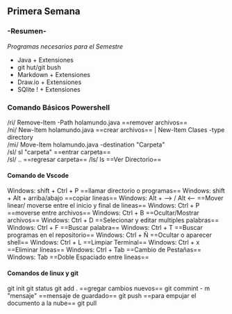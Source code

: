 ## Primera Semana
### **-Resumen-**
*Programas necesarios para el Semestre* 
- Java + Extensiones
- git hut/git bush 
- Markdown + Extensiones
- Draw.io + Extensiones
- SQlite ! + Extensiones


### **Comando Básicos Powershell**
/ri/  Remove-Item -Path holamundo.java   ==remover archivos==   
/ni/  New-Item holamundo.java            ==crear archivos== |  New-Item Clases -type directory  
/mi/  Move-Item holamundo.java -destination "Carpeta"         
/sl/  sl "carpeta"                       ==entrar carpeta==     
/sl/ .. ==regresar carpeta==
/ls/  ls                                 ==Ver Directorio==

#### **Comando de Vscode**
Windows: shift + Ctrl + P           ==llamar directorio o programas==
Windows: shift + Alt + arriba/abajo ==copiar lineas==
Windows: Alt + --> / Alt <--        ==Mover linear/ moverse entre el inicio y final de lineas==
Windows: Ctrl + P                   ==moverse entre archivos==
Windows: Ctrl + B                   ==Ocultar/Mostrar archivos==
Windows: Ctrl + D                   ==Selecionar y editar multiples palabras==
Windows: Ctrl + F                   ==Buscar palabra==
Windows: Ctrl + T                   ==Buscar programas en el repositorio==
Windows: Ctrl + Ñ                   ==Ocultar o aparecer shell==
Windows: Ctrl + L                   ==Limpiar Terminal==
Windows: Ctrl + x                   ==Eliminar líneas==
Windows: Ctrl + Tab                 ==Cambio de Pestañas==
Windows: Tab                        ==Doble Espaciado entre lineas==
            

#### **Comandos de linux y git** 
git init 
git status
git add . ==gregar cambios nuevos==
git commint - m "mensaje" ==mensaje de guardado==
git push ==para empujar el documento a la nube==
git pull
    